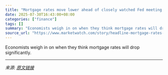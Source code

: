 ```yaml
---
title: "Mortgage rates move lower ahead of closely watched Fed meeting. When will they drop below 6%?"
date: 2025-07-30T16:43:00+08:00
categories: ["finance"]
tags: []
summary: "Economists weigh in on when they think mortgage rates will drop significantly."
source_url: "https://www.marketwatch.com/story/headline-mortgage-rates-move-lower-ahead-of-closely-watched-fed-meeting-when-will-they-drop-below-6-c964d9db?mod=mw_rss_topstories"
---
```


Economists weigh in on when they think mortgage rates will drop significantly.

---

*来源: [原文链接](https://www.marketwatch.com/story/headline-mortgage-rates-move-lower-ahead-of-closely-watched-fed-meeting-when-will-they-drop-below-6-c964d9db?mod=mw_rss_topstories)*

